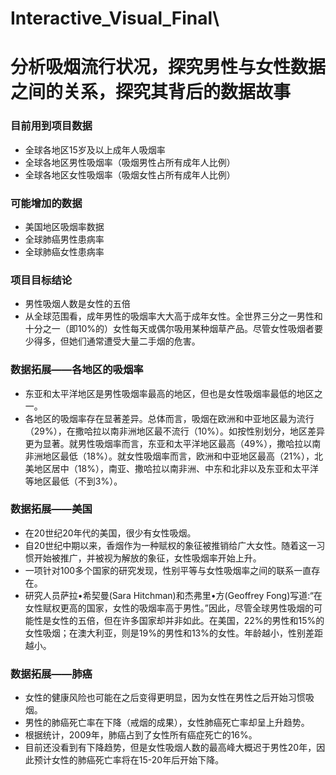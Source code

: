 # Interactive_Visual_Final\
# 分析吸烟流行状况，探究男性与女性数据之间的关系，探究其背后的数据故事

### 目前用到项目数据
* 全球各地区15岁及以上成年人吸烟率
* 全球各地区男性吸烟率（吸烟男性占所有成年人比例）
* 全球各地区女性吸烟率（吸烟女性占所有成年人比例）

### 可能增加的数据
* 美国地区吸烟率数据
* 全球肺癌男性患病率
* 全球肺癌女性患病率

### 项目目标结论
* 男性吸烟人数是女性的五倍
* 从全球范围看，成年男性的吸烟率大大高于成年女性。全世界三分之一男性和十分之一（即10%的）女性每天或偶尔吸用某种烟草产品。尽管女性吸烟者要少得多，但她们通常遭受大量二手烟的危害。

### 数据拓展——各地区的吸烟率
* 东亚和太平洋地区是男性吸烟率最高的地区，但也是女性吸烟率最低的地区之一。
* 各地区的吸烟率存在显著差异。总体而言，吸烟在欧洲和中亚地区最为流行（29%），在撒哈拉以南非洲地区最不流行（10%）。如按性别划分，地区差异更为显著。就男性吸烟率而言，东亚和太平洋地区最高（49%），撒哈拉以南非洲地区最低（18%）。就女性吸烟率而言，欧洲和中亚地区最高（21%），北美地区居中（18%），南亚、撒哈拉以南非洲、中东和北非以及东亚和太平洋等地区最低（不到3%）。


### 数据拓展——美国
* 在20世纪20年代的美国，很少有女性吸烟。
* 自20世纪中期以来，香烟作为一种赋权的象征被推销给广大女性。随着这一习惯开始被推广，并被视为解放的象征，女性吸烟率开始上升。
* 一项针对100多个国家的研究发现，性别平等与女性吸烟率之间的联系一直存在。
* 研究人员萨拉•希契曼(Sara Hitchman)和杰弗里•方(Geoffrey Fong)写道:“在女性赋权更高的国家，女性的吸烟率高于男性。”因此，尽管全球男性吸烟的可能性是女性的五倍，但在许多国家却并非如此。在美国，22%的男性和15%的女性吸烟；在澳大利亚，则是19%的男性和13%的女性。年龄越小，性别差距越小。

### 数据拓展——肺癌
* 女性的健康风险也可能在之后变得更明显，因为女性在男性之后开始习惯吸烟。
* 男性的肺癌死亡率在下降（戒烟的成果），女性肺癌死亡率却呈上升趋势。
* 根据统计，2009年，肺癌占到了女性所有癌症死亡的16%。
* 目前还没看到有下降趋势，但是女性吸烟人数的最高峰大概迟于男性20年，因此预计女性的肺癌死亡率将在15-20年后开始下降。


